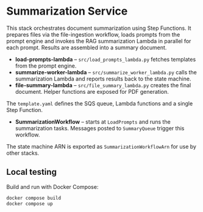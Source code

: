# Summarization Service

This stack orchestrates document summarization using Step Functions. It prepares
files via the file-ingestion workflow, loads prompts from the prompt engine and
invokes the RAG summarization Lambda in parallel for each prompt. Results are
assembled into a summary document.

- **load-prompts-lambda** – `src/load_prompts_lambda.py` fetches templates from
  the prompt engine.
- **summarize-worker-lambda** – `src/summarize_worker_lambda.py` calls the
  summarization Lambda and reports results back to the state machine.
- **file-summary-lambda** – `src/file_summary_lambda.py` creates the final
  document. Helper functions are exposed for PDF generation.

The `template.yaml` defines the SQS queue, Lambda functions and a single Step
Function.

* **SummarizationWorkflow** – starts at `LoadPrompts` and runs the summarization
  tasks. Messages posted to `SummaryQueue` trigger this workflow.

The state machine ARN is exported as `SummarizationWorkflowArn` for use by other
stacks.

## Local testing

Build and run with Docker Compose:

```bash
docker compose build
docker compose up
```
